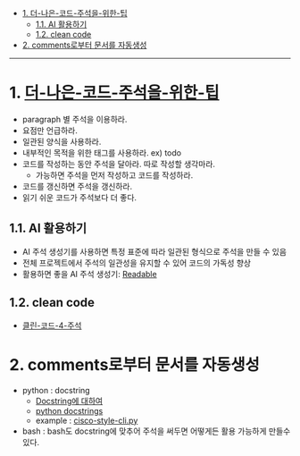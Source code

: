 - [1. 더-나은-코드-주석을-위한-팁](#1-더-나은-코드-주석을-위한-팁)
  - [1.1. AI 활용하기](#11-ai-활용하기)
  - [1.2. clean code](#12-clean-code)
- [2. comments로부터 문서를 자동생성](#2-comments로부터-문서를-자동생성)


---------------------

# 1. [더-나은-코드-주석을-위한-팁](https://wgkang80.tistory.com/entry/%EB%8D%94-%EB%82%98%EC%9D%80-%EC%BD%94%EB%93%9C-%EC%A3%BC%EC%84%9D%EC%9D%84-%EC%9C%84%ED%95%9C-13%EA%B0%80%EC%A7%80-%ED%8C%81)
- paragraph 별 주석을 이용하라.
- 요점만 언급하라.
- 일관된 양식을 사용하라.
- 내부적인 목적을 위한 태그를 사용하라. ex) todo
- 코드를 작성하는 동안 주석을 달아라. 따로 작성할 생각마라.
  - 가능하면 주석을 먼저 작성하고 코드를 작성하라.
- 코드를 갱신하면 주석을 갱신하라.
- 읽기 쉬운 코드가 주석보다 더 좋다.

## 1.1. AI 활용하기
- AI 주석 생성기를 사용하면 특정 표준에 따라 일관된 형식으로 주석을 만들 수 있음
- 전체 프로젝트에서 주석의 일관성을 유지할 수 있어 코드의 가독성 향상
- 활용하면 좋을 AI 주석 생성기: [Readable](https://readable.so/)

## 1.2. clean code
- [클린-코드-4-주석](https://rudaks.tistory.com/entry/%ED%81%B4%EB%A6%B0-%EC%BD%94%EB%93%9C-4-%EC%A3%BC%EC%84%9D)

# 2. comments로부터 문서를 자동생성
- python : docstring
  - [Docstring에 대하여](https://kimjingo.tistory.com/178)
  - [python docstrings](https://www.geeksforgeeks.org/python-docstrings/)
  - example : [cisco-style-cli.py](https://github.com/cheoljoo/fish/blob/6e11a5f477987ea1f6b2bf3186109bf42b2882c1/package/CiscoStyleCli/CiscoStyleCli.py)
- bash : bash도 docstring에 맞추어 주석을 써두면 어떻게든 활용 가능하게 만들수 있다.
